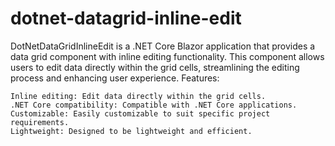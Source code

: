 # dotnet-datagrid-inline-edit
DotNetDataGridInlineEdit is a .NET Core Blazor application that provides a data grid component with inline editing functionality. This component allows users to edit data directly within the grid cells, streamlining the editing process and enhancing user experience.
Features:

    Inline editing: Edit data directly within the grid cells.
    .NET Core compatibility: Compatible with .NET Core applications.
    Customizable: Easily customizable to suit specific project requirements.
    Lightweight: Designed to be lightweight and efficient.
